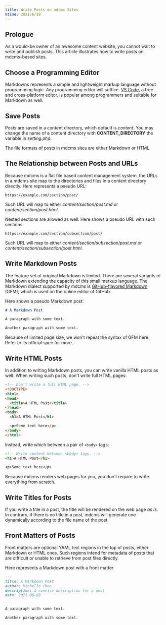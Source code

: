 ```yaml
---
title: Write Posts on mdcms Sites
mtime: 2021/6/18
---
```


## Prologue

As a would-be owner of an awesome content website, you cannot wait to write and publish posts. This article illustrates how to write posts on mdcms-based sites.

## Choose a Programming Editor

Markdowns represents a simple and lightweight markup language without programming logic. Any programming editor will suffice. [VS Code](https://code.visualstudio.com/), a free and cross-platform editor, is popular among programmers and suitable for Markdown as well.

## Save Posts

Posts are saved in a content directory, which default is *content*. You may change the name of a content directory with **CONTENT_DIRECTORY** the variable in *setting.php*.

The file formats of posts in mdcms sites are either Markdown or HTML.

## The Relationship between Posts and URLs

Because mdcms is a flat file based content management system, the URLs in a mdcms site map to the directories and files in a content directory directly. Here represents a pseudo URL:

```
https://example.com/section/post/
```

Such URL will map to either *content/section/post.md* or *content/section/post.html*.

Nested sections are allowed as well. Here shows a pseudo URL with such sections:

```
https://example.com/section/subsection/post/
```

Such URL will map to either *content/section/subsection/post.md* or *content/section/subsection/post.html*.

## Write Markdown Posts

The feature set of original Markdown is limited. There are several variants of Markdown extending the capacity of this small markup language. The Markdown dialect supported by mdcms is [GitHub-flavored Markdown](https://github.github.com/gfm/) (GFM), which is used on the online editor of GitHub.

Here shows a pseudo Markdown post:

```markdown
# A Markdown Post

A paragraph with some text.

Another paragraph with some text.
```

Because of limited page size, we won't repeat the syntax of GFM here. Refer to its official spec for more.

## Write HTML Posts

In addition to writing Markdown posts, you can write vanilla HTML posts as well. When writing such posts, don't write full HTML pages:

```html
<!-- Don't write a full HTML page. -->
<!DOCTYPE>
<html>
<head>
  <title>A HTML Post</title>
</head>
<body>
  <h1>A HTML Post</h1>

  <p>Some text here</p>
</body>
</html>
```

 Instead, write which between a pair of `<body>` tags:
 
 ```html
<!-- Write content between <body> tags. -->
<h1>A HTML Post</h1>

<p>Some text here</p>
 ```
 
 Because mdcms renders web pages for you, you don't require to write everything from scratch.
 
## Write Titles for Posts

If you write a title in a post, the title will be rendered on the web page *as is*. In contrary, if there is no title in a post, mdcms will generate one dynamically according to the file name of the post.

## Front Matters of Posts

Front matters are optional YAML text regions in the top of posts, either Markdown or HTML ones. Such regions intend for metadata of posts that are difficult or unable to retrieve from post files directly.

Here represents a Markdown post with a front matter:

```markdown
---
title: A Markdown Post
author: Michelle Chen
description: A concise description for a post
date: 2021-06-08
---

A paragraph with some text.

Another paragraph with some text.
```
